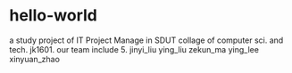 # hello-world
a study project of IT Project Manage in SDUT collage of computer sci. and tech. jk1601.
our team include 5.
jinyi_liu ying_liu zekun_ma ying_lee xinyuan_zhao
